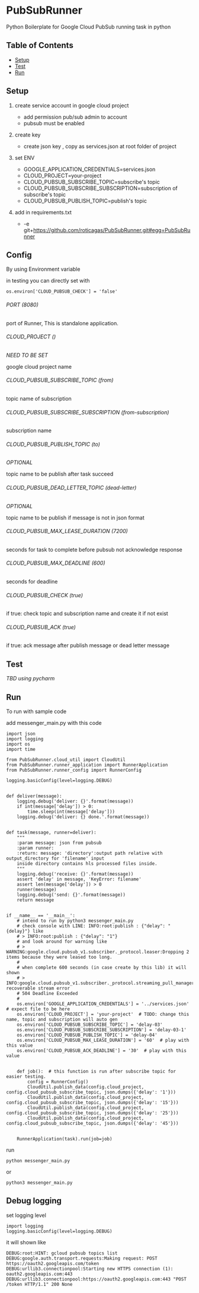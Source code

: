 # PubSubRunner
Python Boilerplate for Google Cloud PubSub running task in python

## Table of Contents
- [Setup](#setup)
- [Test](#test)
- [Run](#run)


## Setup
1. create service account in google cloud project

    - add permission pub/sub admin to account
    - pubsub must be enabled

2. create key

    - create json key , copy as services.json at root folder of project

3. set ENV

    - GOOGLE_APPLICATION_CREDENTIALS=services.json
    - CLOUD_PROJECT=your-project
    - CLOUD_PUBSUB_SUBSCRIBE_TOPIC=subscribe's topic
    - CLOUD_PUBSUB_SUBSCRIBE_SUBSCRIPTION=subscription of subscribe's topic
    - CLOUD_PUBSUB_PUBLISH_TOPIC=publish's topic

4. add in requirements.txt
    - -e git+https://github.com/roticagas/PubSubRunner.git#egg=PubSubRunner

## Config 
By using Environment variable 

in testing you can directly set with 

    os.environ['CLOUD_PUBSUB_CHECK'] = 'false'

###### PORT (8080)
port of Runner, This is standalone application.

###### CLOUD_PROJECT () 
*NEED TO BE SET*
 
google cloud project name

###### CLOUD_PUBSUB_SUBSCRIBE_TOPIC (from) 
topic name of subscription

###### CLOUD_PUBSUB_SUBSCRIBE_SUBSCRIPTION (from-subscription)
subscription name

###### CLOUD_PUBSUB_PUBLISH_TOPIC (to) 
*OPTIONAL*

topic name to be publish after task succeed
###### CLOUD_PUBSUB_DEAD_LETTER_TOPIC (dead-letter) 
*OPTIONAL*

topic name to be publish if message is not in json format 

###### CLOUD_PUBSUB_MAX_LEASE_DURATION (7200)
seconds for task to complete before pubsub not acknowledge response

###### CLOUD_PUBSUB_MAX_DEADLINE (600)
seconds for deadline 

###### CLOUD_PUBSUB_CHECK (true)
if true: check topic and subscription name and create it if not exist

###### CLOUD_PUBSUB_ACK (true)
if true: ack message after publish message or dead letter message

## Test
*TBD using pycharm*

## Run 

To run with sample code

add messenger_main.py with this code 

    import json
    import logging
    import os
    import time
    
    from PubSubRunner.cloud_util import CloudUtil
    from PubSubRunner.runner_application import RunnerApplication
    from PubSubRunner.runner_config import RunnerConfig
    
    logging.basicConfig(level=logging.DEBUG)
    
    
    def deliver(message):
        logging.debug('deliver: {}'.format(message))
        if int(message['delay']) > 0:
            time.sleep(int(message['delay']))
        logging.debug('deliver: {} done.'.format(message))
    
    
    def task(message, runner=deliver):
        """
        :param message: json from pubsub
        :param runner:
        :return: message: 'directory':output path relative with output_directory for 'filename' input
        inside directory contains hls processed files inside.
        """
        logging.debug('receive: {}'.format(message))
        assert 'delay' in message, 'KeyError: filename'
        assert len(message['delay']) > 0
        runner(message)
        logging.debug('send: {}'.format(message))
        return message
    
    
    if __name__ == '__main__':
        # intend to run by python3 messenger_main.py
        # check console with LINE: INFO:root:publish : {"delay": "{delay}"} like
        # > INFO:root:publish : {"delay": "1"}
        # and look around for warning like
        # > WARNING:google.cloud.pubsub_v1.subscriber._protocol.leaser:Dropping 2 items because they were leased too long.
        #
        # when complete 600 seconds (in case create by this lib) it will shown
        # > INFO:google.cloud.pubsub_v1.subscriber._protocol.streaming_pull_manager:Observed recoverable stream error
        # 504 Deadline Exceeded
        #
        os.environ['GOOGLE_APPLICATION_CREDENTIALS'] = '../services.json'  # expect file to be here
        os.environ['CLOUD_PROJECT'] = 'your-project'  # TODO: change this name, topic and subscription will auto gen
        os.environ['CLOUD_PUBSUB_SUBSCRIBE_TOPIC'] = 'delay-03'
        os.environ['CLOUD_PUBSUB_SUBSCRIBE_SUBSCRIPTION'] = 'delay-03-1'
        os.environ['CLOUD_PUBSUB_PUBLISH_TOPIC'] = 'delay-04'
        os.environ['CLOUD_PUBSUB_MAX_LEASE_DURATION'] = '60'  # play with this value
        os.environ['CLOUD_PUBSUB_ACK_DEADLINE'] = '30'  # play with this value
    
    
        def job():  # this function is run after subscribe topic for easier testing.  
            config = RunnerConfig()
            CloudUtil.publish_data(config.cloud_project, config.cloud_pubsub_subscribe_topic, json.dumps({'delay': '1'}))
            CloudUtil.publish_data(config.cloud_project, config.cloud_pubsub_subscribe_topic, json.dumps({'delay': '15'}))
            CloudUtil.publish_data(config.cloud_project, config.cloud_pubsub_subscribe_topic, json.dumps({'delay': '25'}))
            CloudUtil.publish_data(config.cloud_project, config.cloud_pubsub_subscribe_topic, json.dumps({'delay': '45'}))
    
    
        RunnerApplication(task).run(job=job)


run

    python messenger_main.py
     
or
     
    python3 messenger_main.py 

## Debug logging
set logging level

    import logging
    logging.basicConfig(level=logging.DEBUG)

it will shown like

    DEBUG:root:HINT: gcloud pubsub topics list
    DEBUG:google.auth.transport.requests:Making request: POST https://oauth2.googleapis.com/token
    DEBUG:urllib3.connectionpool:Starting new HTTPS connection (1): oauth2.googleapis.com:443
    DEBUG:urllib3.connectionpool:https://oauth2.googleapis.com:443 "POST /token HTTP/1.1" 200 None
    